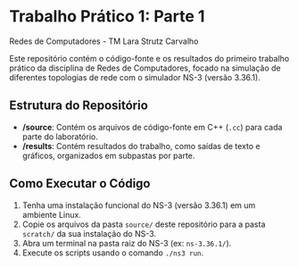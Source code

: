 # Trabalho Prático 1: Parte 1
Redes de Computadores - TM 
Lara Strutz Carvalho

Este repositório contém o código-fonte e os resultados do primeiro trabalho prático da disciplina de Redes de Computadores, focado na simulação de diferentes topologias de rede com o simulador NS-3 (versão 3.36.1).

## Estrutura do Repositório

* **/source**: Contém os arquivos de código-fonte em C++ (`.cc`) para cada parte do laboratório.
* **/results**: Contém resultados do trabalho, como saídas de texto e gráficos, organizados em subpastas por parte.

## Como Executar o Código

1.  Tenha uma instalação funcional do NS-3 (versão 3.36.1) em um ambiente Linux.
2.  Copie os arquivos da pasta `source/` deste repositório para a pasta `scratch/` da sua instalação do NS-3.
3.  Abra um terminal na pasta raiz do NS-3 (ex: `ns-3.36.1/`).
4.  Execute os scripts usando o comando `./ns3 run`.
    ```
